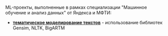 ML-проекты, выполненные в рамках специализации "Машинное обучение и анализ данных" от Яндекса и МФТИ:
* [**тематическое моделирование текстов**](https://github.com/darrrya21/ml_projects/tree/main/topic_modelling) - использование библиотек Gensim, NLTK, BigARTM
